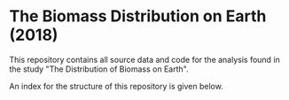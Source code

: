 # The Biomass Distribution on Earth (2018)
This repository contains all source data and code for the analysis found in the study "The Distribution of Biomass on Earth".

An index for the structure of this repository is given below.
